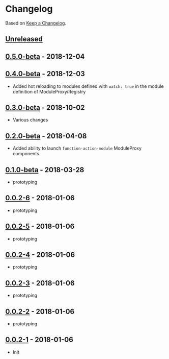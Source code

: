 # Changelog

Based on [Keep a Changelog](http://keepachangelog.com/).

## [Unreleased]

## [0.5.0-beta][] - 2018-12-04

## [0.4.0-beta][] - 2018-12-03

- Added hot reloading to modules defined with `watch: true` in the module definition of ModuleProxy/Registry

## [0.3.0-beta][] - 2018-10-02

- Various changes

## [0.2.0-beta][] - 2018-04-08

- Added ability to launch `function-action-module` ModuleProxy components.

## [0.1.0-beta][] - 2018-03-28

- prototyping

## [0.0.2-6][] - 2018-01-06

- prototyping

## [0.0.2-5][] - 2018-01-06

- prototyping

## [0.0.2-4][] - 2018-01-06

- prototyping

## [0.0.2-3][] - 2018-01-06

- prototyping

## [0.0.2-2][] - 2018-01-06

- prototyping

## [0.0.2-1][] - 2018-01-06

- Init

[Unreleased]: https://github.com/nfour/reaco/compare/v0.5.0-beta...HEAD
[0.5.0-beta]: https://github.com/nfour/reaco/compare/v0.4.0-beta...v0.5.0-beta
[0.4.0-beta]: https://github.com/nfour/reaco/compare/v0.3.0-beta...v0.4.0-beta
[0.3.0-beta]: https://github.com/nfour/reaco/compare/v0.2.0-beta...v0.3.0-beta
[0.2.0-beta]: https://github.com/nfour/reaco/compare/v0.1.0-beta...v0.2.0-beta
[0.1.0-beta]: https://github.com/nfour/reaco/compare/v0.0.2-6...v0.1.0-beta
[0.0.2-6]: https://github.com/nfour/reaco/compare/v0.0.2-5...v0.0.2-6
[0.0.2-5]: https://github.com/nfour/reaco/compare/v0.0.2-4...v0.0.2-5
[0.0.2-4]: https://github.com/nfour/reaco/compare/v0.0.2-3...v0.0.2-4
[0.0.2-3]: https://github.com/nfour/reaco/compare/v0.0.2-2...v0.0.2-3
[0.0.2-2]: https://github.com/nfour/reaco/compare/v0.0.2-1...v0.0.2-2
[0.0.2-1]: https://github.com/nfour/reaco/tree/v0.0.2-1
